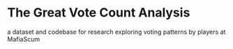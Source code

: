# The Great Vote Count Analysis
a dataset and codebase for research exploring voting patterns by players at MafiaScum

